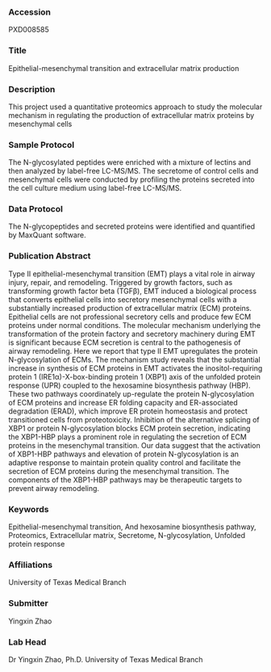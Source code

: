 ### Accession
PXD008585

### Title
Epithelial-mesenchymal transition and extracellular matrix production

### Description
This project used a quantitative proteomics approach to study the molecular mechanism in regulating the production of extracellular matrix proteins by mesenchymal cells

### Sample Protocol
The N-glycosylated peptides were enriched with a mixture of lectins and then analyzed by label-free LC-MS/MS. The secretome of control cells and mesenchymal cells were conducted by profiling the proteins secreted into the cell culture medium using label-free LC-MS/MS.

### Data Protocol
The N-glycopeptides and secreted proteins were identified and quantified by MaxQuant software.

### Publication Abstract
Type II epithelial-mesenchymal transition (EMT) plays a vital role in airway injury, repair, and remodeling. Triggered by growth factors, such as transforming growth factor beta (TGF&#x3b2;), EMT induced a biological process that converts epithelial cells into secretory mesenchymal cells with a substantially increased production of extracellular matrix (ECM) proteins. Epithelial cells are not professional secretory cells and produce few ECM proteins under normal conditions. The molecular mechanism underlying the transformation of the protein factory and secretory machinery during EMT is significant because ECM secretion is central to the pathogenesis of airway remodeling. Here we report that type II EMT upregulates the protein N-glycosylation of ECMs. The mechanism study reveals that the substantial increase in synthesis of ECM proteins in EMT activates the inositol-requiring protein 1 (IRE1&#x3b1;)-X-box-binding protein 1 (XBP1) axis of the unfolded protein response (UPR) coupled to the hexosamine biosynthesis pathway (HBP). These two pathways coordinately up-regulate the protein N-glycosylation of ECM proteins and increase ER folding capacity and ER-associated degradation (ERAD), which improve ER protein homeostasis and protect transitioned cells from proteotoxicity. Inhibition of the alternative splicing of XBP1 or protein N-glycosylation blocks ECM protein secretion, indicating the XBP1-HBP plays a prominent role in regulating the secretion of ECM proteins in the mesenchymal transition. Our data suggest that the activation of XBP1-HBP pathways and elevation of protein N-glycosylation is an adaptive response to maintain protein quality control and facilitate the secretion of ECM proteins during the mesenchymal transition. The components of the XBP1-HBP pathways may be therapeutic targets to prevent airway remodeling.

### Keywords
Epithelial-mesenchymal transition, And hexosamine biosynthesis pathway, Proteomics, Extracellular matrix, Secretome, N-glycosylation, Unfolded protein response

### Affiliations
University of Texas Medical Branch

### Submitter
Yingxin Zhao

### Lab Head
Dr Yingxin Zhao, Ph.D.
University of Texas Medical Branch


